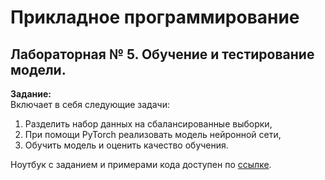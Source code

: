 # Прикладное программирование

## Лабораторная № 5. Обучение и тестирование модели.

__Задание:__  
Включает в себя следующие задачи:
1. Разделить набор данных на сбалансированные выборки,
2. При помощи PyTorch реализовать модель нейронной сети,
3. Обучить модель и оценить качество обучения.

Ноутбук с заданием и примерами кода доступен по [ссылке](https://colab.research.google.com/drive/1zspObJvKxQdRfIdqyVVgbvVSwCIHUz5v?usp=sharing).
